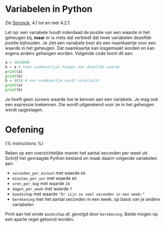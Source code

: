 # Variabelen in Python
Zie [Spronck](http://www.spronck.net/pythonbook/pythonboek.pdf), 4.1 tot en met 4.2.1.

Let op: een variabele houdt inderdaad de positie van een waarde in het geheugen bij, **maar** er is niets dat verbiedt dat twee variabelen dezelfde positie bijhouden. Je ziet een variabele best als een naamkaartje voor een waarde in het geheugen. Dat naamkaartje kan losgemaakt worden en kan ergens anders gehangen worden. Volgende code toont dit aan:

```python
a = 1654846
b = a # twee naamkaartjes hangen aan dezelfde waarde
print(a)
print(b)
b = 4658 # een naamkaartje wordt verplaatst
print(a)
print(b)
```

Je hoeft geen zuivere waarde toe te kennen aan een variabele. Je mag ook een expressie toekennen. Die wordt uitgerekend voor ze in het geheugen wordt opgeslagen.

# Oefening
{% instructions %}

Reken op een overzichtelijke manier het aantal seconden per week uit. Schrijf het gevraagde Python bestand en maak daarin volgende variabelen aan:

- `seconden_per_minuut` met waarde `60`
- `minuten_per_uur` met waarde `60`
- `uren_per_dag` met waarde `24`
- `dagen_per_week` met waarde `7`
- `boodschap` met waarde `"Er zijn zo veel seconden in een week:"`
- `berekening` met het aantal seconden in een week, op basis van je andere variabelen

Print aan het einde `boodschap` af, gevolgd door `berekening`. Beide mogen op een aparte regel getoond worden.
